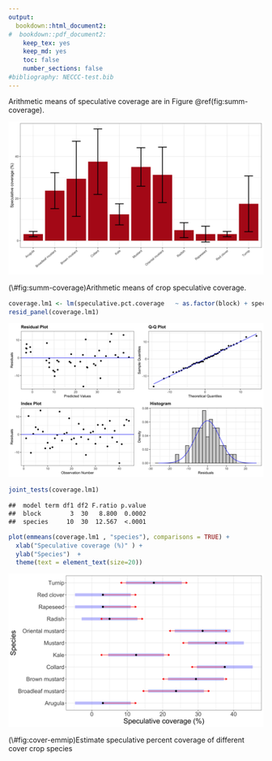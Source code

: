 ```yaml
---
output: 
  bookdown::html_document2: 
#  bookdown::pdf_document2:
    keep_tex: yes
    keep_md: yes
    toc: false
    number_sections: false
#bibliography: NECCC-test.bib
---
```






Arithmetic means of speculative coverage are in Figure \@ref(fig:summ-coverage).  
<div class="figure">
<img src="hypothesis-2-comparable-coverage_files/figure-html/summ-coverage-1.jpeg" alt="Arithmetic means of crop speculative coverage."  />
<p class="caption">(\#fig:summ-coverage)Arithmetic means of crop speculative coverage.</p>
</div>

```r
coverage.lm1 <- lm(speculative.pct.coverage   ~ as.factor(block) + species , data = coverage, subset = (treatment != "N"))
resid_panel(coverage.lm1)
```

![](hypothesis-2-comparable-coverage_files/figure-html/unnamed-chunk-2-1.jpeg)<!-- -->

```r
joint_tests(coverage.lm1)
```

```
##  model term df1 df2 F.ratio p.value
##  block        3  30   8.800  0.0002
##  species     10  30  12.567  <.0001
```


```r
plot(emmeans(coverage.lm1 , "species"), comparisons = TRUE) + 
  xlab("Speculative coverage (%)" ) +
  ylab("Species")  + 
  theme(text = element_text(size=20))
```

<div class="figure">
<img src="hypothesis-2-comparable-coverage_files/figure-html/cover-emmip-1.jpeg" alt="Estimate speculative percent coverage of different cover crop species"  />
<p class="caption">(\#fig:cover-emmip)Estimate speculative percent coverage of different cover crop species</p>
</div>
